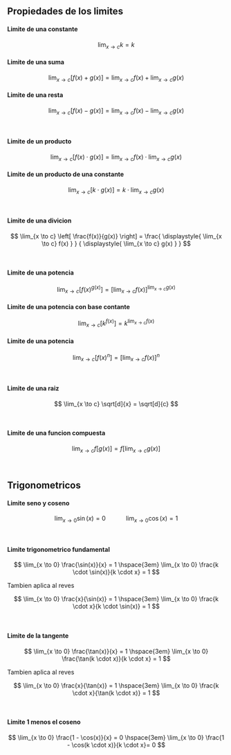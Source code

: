 ## Propiedades de los limites

#### Limite de una constante 

$$
    \lim_{x \to c} k = k
$$

#### Limite de una suma

$$
    \lim_{x \to c} \left[f(x) + g(x) \right] = 
    \lim_{x \to c} f(x) 
    +
    \lim_{x \to c} g(x)
$$

#### Limite de una resta

$$
    \lim_{x \to c} \left[f(x) - g(x) \right] = 
    \lim_{x \to c} f(x) 
    -
    \lim_{x \to c} g(x)
$$

<br>

#### Limite de un producto

$$
    \lim_{x \to c} \left[f(x) \cdot g(x) \right] = 
    \lim_{x \to c} f(x) 
    \cdot
    \lim_{x \to c} g(x)
$$

#### Limite de un producto de una constante

$$
    \lim_{x \to c} \left[k \cdot g(x) \right] = 
    k \cdot \lim_{x \to c} g(x)
$$

<br>

#### Limite de una divicion

$$
    \lim_{x \to c} \left[ \frac{f(x)}{g(x)} \right] 
    =
    \frac{
        \displaystyle{ \lim_{x \to c} f(x) }
    }
    {
        \displaystyle{ \lim_{x \to c} g(x) }
    }   
$$

<br>

#### Limite de una potencia

$$
    \lim_{x \to c} \left[ f(x)^{g(x)} \right] = 
    \left[ 
        \lim_{x \to c} f(x)
    \right]
    ^{
        \displaystyle{
            \lim_{x \to c} g(x) 
        } 
    }  
$$

#### Limite de una potencia con base contante

$$
    \lim_{x \to c} \left[ k^{f(x)} \right] = 
    {
        k
    }
    ^{
        \displaystyle{
            \lim_{x \to c} f(x) 
        } 
    }  
$$

#### Limite de una potencia

$$
    \lim_{x \to c} \left[ f(x)^{n} \right] = 
    \left[ 
        \lim_{x \to c} f(x)
    \right]
    ^{n}  
$$

<br>

#### Limite de una raiz

$$
    \lim_{x \to c} \sqrt[d]{x} = \sqrt[d]{c}
$$

<br>

#### Limite de una funcion compuesta

$$
    \lim_{x \to c} f \left[g(x) \right] = 
    f \left[ 
        \lim_{x \to c} g(x)
    \right]
$$

<br>


## Trigonometricos

#### Limite seno y coseno

$$
    \lim_{x \to 0} \sin(x) = 0
    \hspace{3em}
    \lim_{x \to 0} \cos(x) = 1
$$

<br>

#### Limite trigonometrico fundamental

$$
    \lim_{x \to 0} \frac{\sin(x)}{x} = 1
    \hspace{3em}
    \lim_{x \to 0} \frac{k \cdot \sin(x)}{k \cdot x} = 1
$$

Tambien aplica al reves

$$
    \lim_{x \to 0} \frac{x}{\sin(x)} = 1
    \hspace{3em}
    \lim_{x \to 0} \frac{k \cdot x}{k \cdot \sin(x)} = 1
$$

<br>

#### Limite de la tangente

$$
    \lim_{x \to 0} \frac{\tan(x)}{x} = 1
    \hspace{3em}
    \lim_{x \to 0} \frac{\tan(k \cdot x)}{k \cdot x} = 1
$$

Tambien aplica al reves

$$
    \lim_{x \to 0} \frac{x}{\tan(x)} = 1
    \hspace{3em}
    \lim_{x \to 0} \frac{k \cdot x}{\tan(k \cdot x)} = 1
$$ 


<br>

#### Limite 1 menos el coseno

$$
    \lim_{x \to 0} \frac{1 - \cos(x)}{x} = 0
    \hspace{3em}
    \lim_{x \to 0} \frac{1 - \cos(k \cdot x)}{k \cdot x}= 0
$$